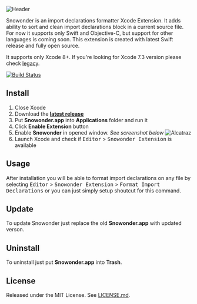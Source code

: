 ![Header](https://raw.githubusercontent.com/Karetski/Snowonder/master/Resources/ReadmeHeader.png)

Snowonder is an import declarations formatter Xcode Extension. It adds ability to sort and clean import declarations block in a current source file. For now it supports only Swift and Objective-C, but support for other languages is coming soon. This extension is created with latest Swift release and fully open source. 

It supports only Xcode 8+. If you're looking for Xcode 7.3 version please check [legacy](https://github.com/Karetski/Snowonder/blob/legacy/README.md).

[![Build Status](https://travis-ci.org/Karetski/Snowonder.svg)](https://travis-ci.org/Karetski/Snowonder)

## Install

1. Close Xcode
2. Download the [**latest release**](https://github.com/Karetski/Snowonder/releases)
3. Put **Snowonder.app** into **Applications** folder and run it
4. Click **Enable Extension** button
5. Enable **Snowonder** in opened window. *See screenshot below*
![Alcatraz](https://raw.githubusercontent.com/Karetski/Snowonder/master/Resources/SnowonderEnabled.png)
6. Launch Xcode and check if <kbd>Editor</kbd> > <kbd>Snowonder Extension</kbd> is available

## Usage

After installation you will be able to format import declarations on any file by selecting <kbd>Editor</kbd> > <kbd>Snowonder Extension</kbd> > <kbd>Format Import Declarations</kbd> or you can just simply setup shoutcut for this command.

## Update

To update Snowonder just replace the old **Snowonder.app** with updated verson.

## Uninstall

To uninstall just put **Snowonder.app** into **Trash**.

## License

Released under the MIT License. See [LICENSE.md](https://github.com/Karetski/Snowonder/blob/master/LICENSE.md).
